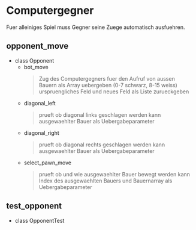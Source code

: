 # Computergegner

Fuer alleiniges Spiel muss Gegner seine Zuege automatisch ausfuehren.

## opponent_move

* class Opponent
    * bot_move
        >Zug des Computergegners fuer den Aufruf von aussen\
        >Bauern als Array uebergeben (0-7 schwarz, 8-15 weiss)\
        >urspruengliches Feld und neues Feld als Liste zurueckgeben
    * diagonal_left
        >prueft ob diagonal links geschlagen werden kann\
        >ausgewaehlter Bauer als Uebergabeparameter
    * diagonal_right
        >prueft ob diagonal rechts geschlagen werden kann\
        >ausgewaehlter Bauer als Uebergabeparameter
    * select_pawn_move
        >prueft ob und wie ausgewaehlter Bauer bewegt werden kann\
        >Index des ausgewaehlten Bauers und Bauernarray als Uebergabeparameter

## test_opponent

* class OpponentTest